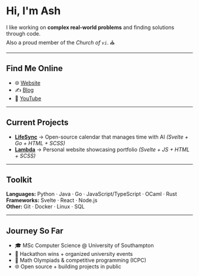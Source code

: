# Hi, I'm Ash  

I like working on **complex real-world problems** and finding solutions through code.  
Also a proud member of the *Church of `vi`*. ⛪️  

---

## Find Me Online  
- 🌐 [Website](https://www.lambdatheultimate.com)  
- ✍️ [Blog](https://www.lambdatheultimate.com/blog)  
- 🎥 [YouTube](https://www.youtube.com/@theseaispretty)  

---

## Current Projects  
- **[LifeSync](#)** → Open-source calendar that manages time with AI *(Svelte + Go + HTML + SCSS)*  
- **[Lambda](#)** → Personal website showcasing portfolio *(Svelte + JS + HTML + SCSS)*  

---

##  Toolkit  
**Languages:** Python · Java · Go · JavaScript/TypeScript · OCaml · Rust  
**Frameworks:** Svelte · React · Node.js  
**Other:** Git · Docker · Linux · SQL  

---

## Journey So Far  
- 🎓 MSc Computer Science @ University of Southampton  
- 🥇 Hackathon wins + organized university events  
- 🧮 Math Olympiads & competitive programming (ICPC)  
- 🌐 Open source + building projects in public  
